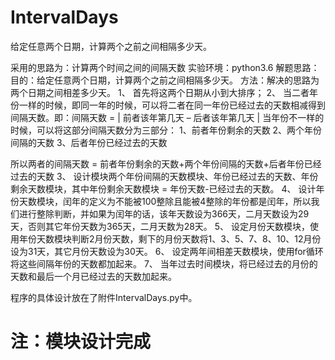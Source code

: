 # IntervalDays
给定任意两个日期，计算两个之前之间相隔多少天。

采用的思路为：计算两个时间之间的间隔天数
实验环境：python3.6
解题思路：
目的：给定任意两个日期，计算两个之前之间相隔多少天。
方法：解决的思路为两个日期之间相差多少天。
1、	首先将这两个日期从小到大排序；
2、	当二者年份一样的时候，即同一年的时候，可以将二者在同一年份已经过去的天数相减得到间隔天数。即：间隔天数 = | 前者该年第几天 – 后者该年第几天 |
当年份不一样的时候，可以将这部分间隔天数分为三部分：
1、前者年份剩余的天数
2、两个年份间隔的天数
3、后者年份已经过去的天数

所以两者的间隔天数 = 前者年份剩余的天数+两个年份间隔的天数+后者年份已经过去的天数
3、	设计模块两个年份间隔的天数模块、年份已经过去的天数、年份剩余天数模块，其中年份剩余天数模块 = 年份天数-已经过去的天数。
4、	设计年份天数模块，闰年的定义为不能被100整除且能被4整除的年份都是闰年，所以我们进行整除判断，并如果为闰年的话，该年天数设为366天，二月天数设为29天，否则其它年份天数为365天，二月天数为28天。
5、	设定月份天数模块，使用年份天数模块判断2月份天数，剩下的月份天数将1、3、5、7、8、10、12月份设为31天，其它月份天数设为30天。
6、	设定两年间相差天数模块，使用for循环将这些间隔年份的天数都加起来。
7、	当年过去时间模块，将已经过去的月份的天数和最后一个月已经过去的天数加起来。

程序的具体设计放在了附件IntervalDays.py中。

# 注：模块设计完成
